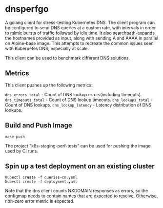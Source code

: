 # dnsperfgo

A golang client for stress-testing Kubernetes DNS.
The client program can be configured to send DNS queries at a custom rate, with
intervals in order to mimic bursts of traffic followed by idle time. It also
searchpath-expands the hostnames provided as input, along with sending A and
AAAA in parallel on Alpine-base image. This attempts to recreate the common
issues seen with Kubernetes DNS, especially at scale.

This client can be used to benchmark different DNS solutions.

## Metrics

This client pushes up the following metrics:

`dns_errors_total` - Count of DNS lookup errors(including timeouts).
`dns_timeouts_total` - Count of DNS lookup timeouts.
`dns_lookups_total` - Count of DNS lookups.
`dns_lookup_latency` - Latency distribution of DNS lookups.

## Build and Push Image

```
make push

```

The project "k8s-staging-perf-tests" can be used for pushing the image used by CI runs.

## Spin up a test deployment on an existing cluster

```
kubectl create -f queries-cm.yaml
kubectl create -f deployment.yaml
```

Note that the dns client counts NXDOMAIN responses as errors, so the configmap needs to contain names that are expected
to resolve. Otherwise, non-zero error metric is expected.
